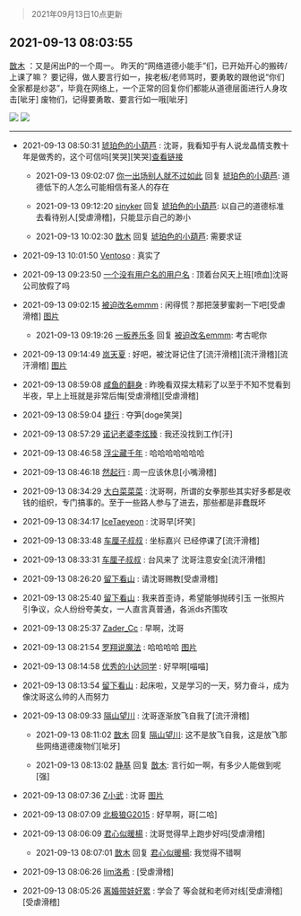 > 2021年09月13日10点更新
<link rel="stylesheet" href="https://cdn.jsdelivr.net/gh/taotie6/sampleJSON@main/css/photo_show.css">
<meta name="referrer" content="no-referrer" />


 ## 2021-09-13 08:03:55 

 [㪚木](https://www.coolapk.com/feed/29949345?shareKey=Mzk3NDAxZjU5YWVjNjEzZTk3MWY~) ：又是闲出P的一个周一。
昨天的“网络道德小能手”们，已开始开心的搬砖/上课了嘛？
要记得，做人要言行如一，挨老板/老师骂时，要勇敢的跟他说“你们全家都是纱苾”，毕竟在网络上，一个正常的回复你们都能从道德层面进行人身攻击[呲牙]
废物们，记得要勇敢、要言行如一哦[呲牙] 

<div class="album">
<img class="img-item" src="http://image.coolapk.com/feed/2019/1215/13/1081091_5b93e2b6_6172_0998@296x177.gif" />
<img class="img-item" src="http://image.coolapk.com/feed/2021/0719/22/1081091_af8aad1f_6549_5893@218x218.gif" />
</div>

 ------- 

- 2021-09-13 08:50:31 [琥珀色的小葫芦](uid=3670859) : 沈哥，我看知乎有人说龙晶情支教十年是做秀的，这个可信吗[笑哭][笑哭]<a class="feed-link-url" href="https://www.zhihu.com/answer/2113894699" title="https://www.zhihu.com/answer/2113894699" target="_blank" rel="nofollow">查看链接</a> 

    - 2021-09-13 09:02:07 [你一出场别人就不过如此](uid=2538561) 回复 [琥珀色的小葫芦](uid=3670859): 道德低下的人怎么可能相信有圣人的存在 

    - 2021-09-13 09:12:20 [sinyker](uid=684334) 回复 [琥珀色的小葫芦](uid=3670859): 以自己的道德标准去看待别人[受虐滑稽]，只能显示自己的渺小 

    - 2021-09-13 10:02:30 [㪚木](uid=1081091) 回复 [琥珀色的小葫芦](uid=3670859): 需要求证 

- 2021-09-13 10:01:50 [Ventoso](uid=1079215) : 真实了 

- 2021-09-13 09:23:50 [一个没有用户名的用户名](uid=1314924) : 顶着台风天上班[喷血]沈哥公司放假了吗 

- 2021-09-13 09:02:15 [被迫改名emmm](uid=3302275) : 闲得慌？那把菠萝蜜剥一下吧[受虐滑稽] [图片](http://image.coolapk.com/feed/2021/0913/09/3302275_77292811_4933_9212@1080x2310.jpeg)

    - 2021-09-13 09:19:26 [一板养乐多](uid=3196272) 回复 [被迫改名emmm](uid=3302275): 考古呢你 

- 2021-09-13 09:14:49 [岚天夏](uid=1974131) : 好吧，被沈哥记住了[流汗滑稽][流汗滑稽][流汗滑稽] [图片](http://image.coolapk.com/feed/2021/0913/09/1974131_f5d97624_5687_4768@1080x649.jpeg)

- 2021-09-13 08:59:08 [咸鱼的翻身](uid=3945270) : 昨晚看双探太精彩了以至于不知不觉看到半夜，早上上班就是非常后悔[受虐滑稽][受虐滑稽] 

- 2021-09-13 08:59:04 [捷行](uid=1629443) : 夺笋[doge笑哭] 

- 2021-09-13 08:57:29 [诺记老婆李炫臻](uid=2802596) : 我还没找到工作[汗] 

- 2021-09-13 08:46:58 [浮尘藏千年](uid=618671) : 哈哈哈哈哈哈哈 

- 2021-09-13 08:46:18 [然起行](uid=2111263) : 周一应该休息[小嘴滑稽] 

- 2021-09-13 08:34:29 [大白菜菜菜](uid=2081020) : 沈哥啊，所谓的女拳那些其实好多都是收钱的组织，专门搞事的。至于一些路人参与了进去，那些都是非蠢既坏 

- 2021-09-13 08:34:17 [IceTaeyeon](uid=2789926) : 沈哥早[坏笑] 

- 2021-09-13 08:33:48 [车厘子叔叔](uid=1756803) : 坐标嘉兴 已经停课了[流汗滑稽] 

- 2021-09-13 08:33:31 [车厘子叔叔](uid=1756803) : 台风来了 沈哥注意安全[流汗滑稽] 

- 2021-09-13 08:26:20 [留下看山](uid=1654131) : 请沈哥赐教[受虐滑稽] 

- 2021-09-13 08:25:40 [留下看山](uid=1654131) : 我来首歪诗，希望能够抛砖引玉
一张照片引争议，众人纷纷夸美女，一人直言真普通，各派ds齐围攻 

- 2021-09-13 08:25:37 [Zader_Cc](uid=1453125) : 早啊，沈哥 

- 2021-09-13 08:21:54 [罗翔说魔法](uid=2307872) : 哈哈哈哈 [图片](http://image.coolapk.com/feed/2021/0906/19/2715553_b78384fb_7420_3252@300x299.jpeg)

- 2021-09-13 08:14:58 [优秀的小达同学](uid=3114536) : 好早啊[喵喵] 

- 2021-09-13 08:13:54 [留下看山](uid=1654131) : 起床啦，又是学习的一天，努力奋斗，成为像沈哥这么帅的人而努力 

- 2021-09-13 08:09:33 [隔山望川](uid=1298169) : 沈哥逐渐放飞自我了[流汗滑稽] 

    - 2021-09-13 08:11:02 [㪚木](uid=1081091) 回复 [隔山望川](uid=1298169): 这不是放飞自我，这是放飞那些网络道德废物们[呲牙] 

    - 2021-09-13 08:13:02 [静基](uid=1353091) 回复 [㪚木](uid=1081091): 言行如一啊，有多少人能做到呢[强] 

- 2021-09-13 08:07:36 [Z小武](uid=540492) : 沈哥 [图片](http://image.coolapk.com/feed/2021/0913/08/540492_98679f9a_1655_4509@700x700.jpeg)

- 2021-09-13 08:07:09 [北极狼G2015](uid=1022608) : 好早啊，哥[二哈] 

- 2021-09-13 08:06:09 [君心似暖楊](uid=3303409) : 沈哥觉得早上跑步好吗[受虐滑稽] 

    - 2021-09-13 08:07:01 [㪚木](uid=1081091) 回复 [君心似暖楊](uid=3303409): 我觉得不错啊 

- 2021-09-13 08:06:26 [lim洛希](uid=816320) : [受虐滑稽] 

- 2021-09-13 08:05:26 [离婚带娃好累](uid=8385282) : 学会了 等会就和老师对线[受虐滑稽][受虐滑稽] 

